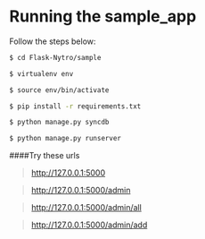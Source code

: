Running the sample_app
======================

Follow the steps below:


```bash
$ cd Flask-Nytro/sample
```
```bash
$ virtualenv env
```
```bash
$ source env/bin/activate
```
```bash
$ pip install -r requirements.txt
```
```bash
$ python manage.py syncdb
```
```bash
$ python manage.py runserver
```

####Try these urls
>http://127.0.0.1:5000

>http://127.0.0.1:5000/admin

>http://127.0.0.1:5000/admin/all

>http://127.0.0.1:5000/admin/add


